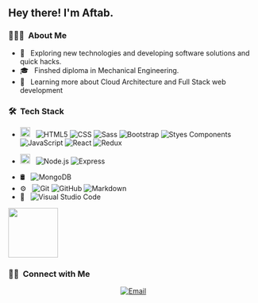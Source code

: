 

<h2> Hey there! I'm Aftab.</h2>

<h3> 👨🏻‍💻 &nbsp;About Me </h3>

- 🤔 &nbsp; Exploring new technologies and developing software solutions and quick hacks.
- 🎓 &nbsp; Finshed diploma in Mechanical Engineering.
- 🌱 &nbsp; Learning more about Cloud Architecture and Full Stack web development


<h3> 🛠 &nbsp;Tech Stack</h3>


* <img src="https://rb.gy/prn4d2"  height="20"/> &nbsp;
  ![HTML5](https://img.shields.io/badge/HTML5-E34F26?style=for-the-badge&logo=html5&logoColor=white)
  ![CSS](https://img.shields.io/badge/CSS3-1572B6?style=for-the-badge&logo=css3&logoColor=white)
  ![Sass](https://img.shields.io/badge/Sass-CC6699?style=for-the-badge&logo=sass&logoColor=white)
  ![Bootstrap](https://img.shields.io/badge/Bootstrap-563D7C?style=for-the-badge&logo=bootstrap&logoColor=white)
  ![Styes Components](https://img.shields.io/badge/styled--components-DB7093?style=for-the-badge&logo=styled-components&logoColor=white)
  ![JavaScript](https://img.shields.io/badge/JavaScript-F7DF1E?style=for-the-badge&logo=javascript&logoColor=black)
  ![React](https://img.shields.io/badge/React-20232A?style=for-the-badge&logo=react&logoColor=61DAFB)
  ![Redux](https://img.shields.io/badge/Redux-593D88?style=for-the-badge&logo=redux&logoColor=white)
  
* <img src="https://rb.gy/jwz08j" height="20"> &nbsp;
  ![Node.js](https://img.shields.io/badge/Node.js-43853D?style=for-the-badge&logo=node.js&logoColor=white)
  ![Express](	https://img.shields.io/badge/Express.js-404D59?style=for-the-badge)
  
- 🛢 &nbsp;
  ![MongoDB](https://img.shields.io/badge/MongoDB-4EA94B?style=for-the-badge&logo=mongodb&logoColor=white)
- ⚙️ &nbsp;
  ![Git](https://img.shields.io/badge/-Git-333333?style=flat&logo=git)
  ![GitHub](https://img.shields.io/badge/GitHub-100000?style=for-the-badge&logo=github&logoColor=white)
  ![Markdown](https://img.shields.io/badge/-Markdown-333333?style=flat&logo=markdown)
- 🔧 &nbsp;
  ![Visual Studio Code](https://img.shields.io/badge/-Visual%20Studio%20Code-333333?style=flat&logo=visual-studio-code&logoColor=007ACC)

<img src="https://img.shields.io/badge/Redux-593D88?style=for-the-badge&logo=redux&logoColor=white" width="100" height="100"/>


<br/>

<h3> 🤝🏻 &nbsp;Connect with Me </h3>

<p align="center">
<a href="mailto:kh7aftab8uddin6ahmed@gmail.com"><img alt="Email" src="https://img.shields.io/badge/Gmail-D14836?style=for-the-badge&logo=gmail&logoColor=white"></a>
</p>

